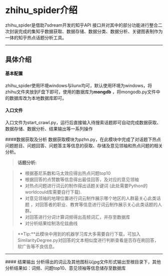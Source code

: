 
**zhihu_spider介绍**
===================
 zhihu_spider是借助7sdream开发的知乎API 接口并对其中的部分功能进行整合二次封装完成的集知乎数据获取、数据存储、数据分类、数据分析、关键图表制作为一体的知乎热点话题分析工具。
 

 

----------

 
 具体介绍
-------------

#### <i class="icon-file"></i> 基本配置

 zhihu_spider使用环境windows与liunx均可，默认使用环境为windows，将zhihu文件夹放到F盘下即可，使用的数据库为**mongdb**<i class="icon-folder-open"></i> ，将mongodb.py文件中的数据库改为本地数据库即可。
 
#### <i class="icon-file"></i> 入口文件
 入口文件为start_crawl.py，运行后直接输入待搜索话题即可自动完成数据获取、数据存储、数据分析、结果输出等一系列操作

####<i class="icon-file"></i>数据获取及分析
 数据获取模块为pzhn.py，在此模块中完成了对话题下热点问题题目、问题回答、问题答主等信息的获取、存储及意见领袖和热点问题的相关分析。
 > **话题分析:**

> - 根据基尼系数和马太效应得出热点问题top10
> - 根据回答的点赞数等信息得出最佳回答，及对应的意见领袖
> - 对热点问题进行词云的制作得出话题关键词 (此处需要Python的worldcould库需要自行下载).
> - 对意见领袖的地理位置进行词云制作展示哪个地区的人群最关心此类话题 ，对回答者的职业、教育等信息进行词云制作展示关心此类话题的人群。
> - 对回答进行分词计算词频得出高频词汇，并存至数据库
> - 对分析结果绘制洛伦兹曲线



> **Tip:**此模块中用到的机器学习库大多需要自行下载，可加入SimilarityDegree.py对回答的文本相似度进行判断查看是否存在刷回答，软广告等不良信息。



----------

####<i class="icon-file"></i> 结果输出
分析得出的词云及其他图标以jpg文件形式输出至根目录下，其他分析结果如：词频、问题top10、意见领袖等信息储存至数据库

